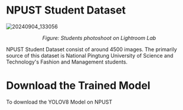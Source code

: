 # NPUST Student Dataset
![20240904_133056](https://github.com/user-attachments/assets/0f66d9b7-98ac-4755-b2e3-0cce4b3e98c3)

<div style="text-align: center;">
  <p><em>Figure: Students photoshoot on Lightroom Lab</em></p>
</div>

NPUST Student Dataset consist of around 4500 images. The primarily source of this dataset is National Pingtung University of Science and Technology's Fashion and Management students. 

# Download the Trained Model

To download the YOLOV8 Model on NPUST





